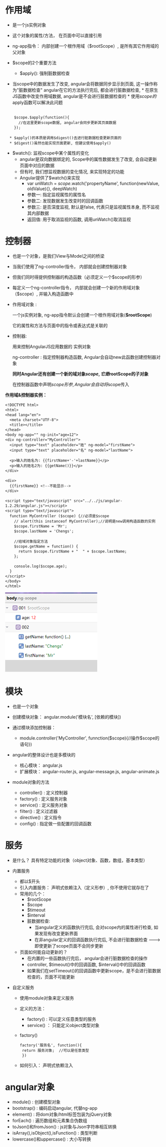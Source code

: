 # **作用域**

- 是一个js实例对象
- 这个对象的属性/方法， 在页面中可以直接引用
- ng-app指令： 内部创建一个根作用域（$rootScope）, 是所有其它作用域的父对象
- $scope的2个重要方法
  - $apply(): 强制脏数据检查

- 当scope中的数据发生了改变, angular会将数据同步显示到页面, 这一操作称为"脏数据检查"
   angular在它的方法执行完后, 都会进行脏数据检查,
        * 在原生JS函数中改变作用域数据, angular是不会进行脏数据检查的
              * 使用$scope的$apply函数可以解决此问题

```

  	$scope.$apply(function(){
      //在这里更新scope数据, angular会同步更新其页面数据
    });

  * $apply()的本质是调用$digest()去进行脏数据检查更新页面的
  * $digest()虽然也能实现页面更新, 但建议使用$apply()
```

- $watch(): 监视scope中某个属性的变化 
  - angular是双向数据绑定的, Scope中的属性数据发生了改变, 会自动更新页面中对应的数据
  - 但有时, 我们想监视数据的变化情况, 来实现特定的功能
  - Angular提供了$watch()来实现
    - var unWatch = $scope.$watch('propertyName', function(newValue, oldValue){}, deepWatch)
    - 参数一: 指定监视属性的属性名
    - 参数二: 发现数据发生改变时的回调函数
    - 参数三: 是否深度监视, 默认是false, 代表只是监视属性本身, 而不监视其内部数据
    - 返回值: 用于取消监视的函数, 调用unWatch()取消监视









# 控制器

- 也是一个对象，是我们View与Model之间的桥梁
- 当我们使用了ng-controller指令， 内部就会创建控制器对象
- 但我们同时得提供控制器的构造函数（必须定义一个$scope的形参）
- 每定义一个ng-controller指令， 内部就会创建一个新的作用域对象（$scope）, 并输入构造函数中





- 作用域对象     :

  一个js实例对象, ng-app指令默认会创建一个根作用域对象(**$rootScope**)

  它的属性和方法与页面中的指令或表达式是关联的

- 控制器:

  用来控制AngularJS应用数据的 实例对象

  ng-controller : 指定控制器构造函数, Angular会自动new此函数创建控制器对象

  **同时Angular还有创建一个新的域对象$scope, 它是$rootScope的子对象**

  在控制器函数中声明$scope形参, Angular会自动将$scope传入



**作用域&控制器实例：**

```
<!DOCTYPE html>
<html>
<head lang="en">
  <meta charset="UTF-8">
  <title></title>
</head>
<body ng-app="" ng-init="age=12">
<div ng-controller="MyController">
  <input type="text" placeholder="姓" ng-model="firstName">
  <input type="text" placeholder="名" ng-model="lastName">

  <p>输入的姓名为: {{firstName+'-'+lastName}}</p>
  <p>输入的姓名2为: {{getName()}}</p>
</div>

<div>
  {{firstName}} <!--不能显示-->
</div>

<script type="text/javascript" src="../../js/angular-1.2.29/angular.js"></script>
<script type="text/javascript">
  function MyController ($scope) {//必须是$scope
    // alert(this instanceof MyController);//说明是new调用构造函数的实例
    $scope.firstName = 'Mr';
    $scope.lastName = 'Chengs';

    //给域对象指定方法
    $scope.getName = function() {
      return $scope.firstName + "  " + $scope.lastName;
    };

    console.log($scope.age);
  }
</script>
</body>
</html>
```



![](picc/作用于.jpg)









# **模块**

- 也是一个对象
- 创建模块对象： angular.module('模块名', [依赖的模块])
- 通过模块添加控制器：
  - module.controller('MyController', funnction($scope){//操作$scope的语句})
- angular的整体设计也是多模块的
  - 核心模块： angular.js
  - 扩展模块： angular-router.js, angular-message.js, angular-animate.js

- module对象的方法
  - controller() : 定义控制器
  - factory() : 定义服务对象
  - service() : 定义服务对象
  - filter() : 定义过滤器
  - directive() : 定义指令
  - config() : 指定做一些配置的回调函数









# 服务

- 是什么？ 具有特定功能的对象（object对象、函数，数组，基本类型）

- 内置服务

  - 都以$开头
  - 引入内置服务： 声明式依赖注入（定义形参）, 你不使用它就存在了
  - 常用的几个：
    - $rootScope
    - $scope
    - $timeout 
    - $interval
    - 脏数据检查: 
      - 当angular定义的函数执行完后, 会对scope内的属性进行检查, 如果发现有改变更新界面
      - 在非angular定义的回调函数执行完后, 不会进行脏数据检查 --->即使更新了scope页面不会同步更新
  - 页面如何能自动更新的？
    - 在内置的一些函数执行完后， angular会进行脏数据检查的操作
    - controller, $timeout()中的回调函数,  $interval()中的回调函数
    - 如果我们在setTimeout()的回调函数中更新scope，是不会进行脏数据检查的，页面不可能更新 

- 自定义服务

  - 使用module对象来定义服务

  - 定义的方法：

    - factory() : 可以定义任意类型的服务
    - service() ： 只能定义object类型对象

  - factory()

    ```
    factory('服务名', function(){
     return 服务对象;  //可以是任意类型
     })
    ```

  - 如何引入： 声明式依赖注入









# angular对象

- module() : 创建模型对象
- bootstrap() : 编码启动angular, 代替ng-app
- element() : 将dom对象/html标签包装为jQuery对象
- forEach() : 遍历数组和元素集合伪数组
- toJson()和fromJson() : js对象与Json字符串相互转换
- isArray(),isObject(),isFunction() : 类型判断
- lowercase()和uppercase() : 大小写转换